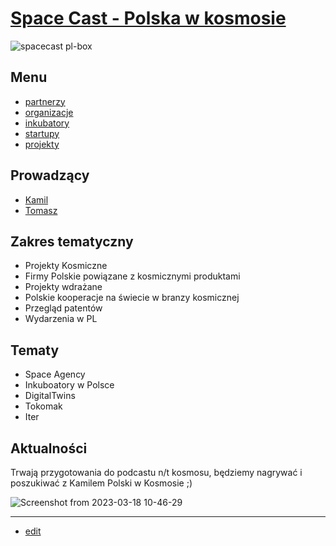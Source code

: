 # [Space Cast - Polska w kosmosie](http://www.spacecast.pl)


![spacecast pl-box](https://user-images.githubusercontent.com/5669657/225055270-207ad5b9-8868-44c5-a3cb-7253bdb0c8eb.png)

## Menu

+ [partnerzy](https://partnerzy.spacecast.pl/)
+ [organizacje](https://organizacje.spacecast.pl/)
+ [inkubatory](https://inkubatory.spacecast.pl/)
+ [startupy](https://startupy.spacecast.pl/)
+ [projekty](https://projekty.spacecast.pl/)


## Prowadzący

+ [Kamil](https://www.linkedin.com/in/kamilkolodzinski/)
+ [Tomasz](https://www.linkedin.com/in/tom-sapletta-com/)


## Zakres tematyczny

+ Projekty Kosmiczne
+ Firmy Polskie powiązane z kosmicznymi produktami
+ Projekty wdrażane
+ Polskie kooperacje na świecie w branzy kosmicznej
+ Przegląd patentów
+ Wydarzenia w PL


## Tematy

+ Space Agency
+ Inkuboatory w Polsce
+ DigitalTwins
+ Tokomak
+ Iter

## Aktualności 

Trwają przygotowania do podcastu n/t kosmosu, będziemy nagrywać i poszukiwać z Kamilem Polski w Kosmosie ;) 

![Screenshot from 2023-03-18 10-46-29](https://user-images.githubusercontent.com/5669657/226098178-843c5820-2aaa-415a-b871-30ed582f2615.png)


---

+ [edit](https://github.com/spacecast-pl/www/edit/main/README.md)
